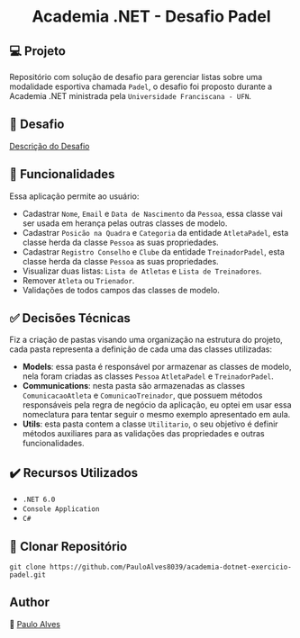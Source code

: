 <h1 align="center">Academia .NET - Desafio Padel</h1>

## :computer: Projeto

Repositório com solução de desafio para gerenciar listas sobre uma modalidade esportiva chamada `Padel`, o desafio foi proposto durante a Academia .NET ministrada pela `Universidade Franciscana - UFN`.

## :page_facing_up: Desafio

[Descrição do Desafio](https://github.com/ricardosma/academia_DotNet_5/blob/main/anotacoesAlexandre/aulas.md)

## :scroll: Funcionalidades

Essa aplicação permite ao usuário:

- Cadastrar `Nome`, `Email` e `Data de Nascimento` da `Pessoa`, essa classe vai ser usada em herança pelas outras classes de modelo.
- Cadastrar `Posicão na Quadra` e `Categoria` da entidade `AtletaPadel`, esta classe herda da classe `Pessoa` as suas propriedades.
- Cadastrar `Registro Conselho` e `Clube` da entidade `TreinadorPadel`, esta classe herda da classe `Pessoa` as suas propriedades. 
- Visualizar duas listas: `Lista de Atletas` e `Lista de Treinadores`.
- Remover `Atleta` ou `Trienador`.
- Validações de todos campos das classes de modelo.

## :white_check_mark: Decisões Técnicas

Fiz a criação de pastas visando uma organização na estrutura do projeto, cada pasta representa a definição de cada uma das classes utilizadas:

- <b>Models</b>: essa pasta é responsável por armazenar as classes de modelo, nela foram criadas as classes `Pessoa` `AtletaPadel` e `TreinadorPadel`.
- <b>Communications</b>: nesta pasta são armazenadas as classes `ComunicacaoAtleta` e `ComunicaoTreinador`, que possuem métodos responsáveis pela regra de negócio da aplicação, eu optei em usar essa nomeclatura para tentar seguir o mesmo exemplo apresentado em aula.
- <b>Utils</b>: esta pasta contem a classe `Utilitario`, o seu objetivo é definir métodos auxiliares para as validações das propriedades e outras funcionalidades.

## ✔️ Recursos Utilizados

- ``.NET 6.0``
- `Console Application`
- ``C#``

## :floppy_disk: Clonar Repositório

```git clone https://github.com/PauloAlves8039/academia-dotnet-exercicio-padel.git```

## Author
:boy: [Paulo Alves](https://github.com/PauloAlves8039)

